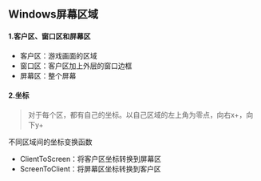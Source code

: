 ## Windows屏幕区域

#### 1.客户区、窗口区和屏幕区

* 客户区：游戏画面的区域
* 窗口区：客户区加上外层的窗口边框
* 屏幕区：整个屏幕

#### 2.坐标

> 对于每个区，都有自己的坐标。以自己区域的左上角为零点，向右x+，向下y+

不同区域间的坐标变换函数

* ClientToScreen：将客户区坐标转换到屏幕区
* ScreenToClient：将屏幕区坐标转换到客户区